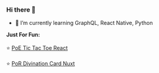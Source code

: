 ### Hi there 👋

- 🌱 I’m currently learning GraphQL, React Native, Python

****Just For Fun:****
<br><br>
⭐️ [PoE Tic Tac Toe React](https://poe-tic-tac-toe.razielini.dev/)
<br><br>
⭐️ [PoR Divination Card Nuxt](https://divination-card-poe.netlify.app/)

<!--
**Razielini/razielini** is a ✨ _special_ ✨ repository because its `README.md` (this file) appears on your GitHub profile.

Here are some ideas to get you started:

- 🔭 I’m currently working on ...
- 🌱 I’m currently learning ...
- 👯 I’m looking to collaborate on ...
- 🤔 I’m looking for help with ...
- 💬 Ask me about ...
- 📫 How to reach me: ...
- 😄 Pronouns: ...
- ⚡ Fun fact: ...
-->
